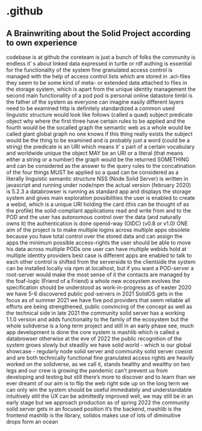 # .github
A Brainwriting about the Solid Project according to own experience
----
codebase is at github
the coreteam is just a bunch of folks
the community is endless
it’ s about linked data expressed in turtle or rdf
authing is essential for the functionality of the system
fine granulated access control is managed with the help of access control lists which are stored in .acl-files
they seem to be some kind of meta- or extended data attached to files in the storage system, which is apart from the unique identity management the second main functionality of a pod
pod is personal online datastore
timbl is the father of the system as everyone can imagine easily
different layers need to be examined
http is definitely standardized
a common used linguistic structure would look like follows (called a quad)
subject predicate object why
where the first three have certain rules to be applied and the fourth would be the socalled graph
the semantic web as a whole would be called giant global graph
no one knows if this thing really exists
the subject would be the thing to be examined and is probably just a word (could be a string)
the predicate is an URI which means it’ s part of a certain vocabulary and worldwide unique
the object MAY be an URI or a literal (that means either a string or a number)
the graph would be the returned SOMETHING and can be considered as the answer to the query
rules to the concatination of the four things MUST be applied
so a quad can be considered as a literally linguistic semantic structure
NSS (Node Solid Server) is written in javascript and running under node/npm
the actual version (february 2020) is 5.2.3
a databrowser is running as standard app and displays the storage system and gives main exploration possibilities
the user is enabled to create a webid, which is a unique URI holding the card (this can be thought of as the profile)
the solid-compliant applications read and write from and to the POD and the user has autonomous control over the data (and naturally owns it)
the authentication is done openid-way (OIDC) (v0.8 or v1.0)
ONE aim of the project is to make multiple logins across multiple apps obsolete because you have total control over the stored data and can assign the apps the minimum possible access-rights
the user should be able to move his data across multiple PODs
one user can have multiple webids hold at multiple identity providers
best case is different apps are enabled to talk to each other
control is shifted from the serverside to the clientside
the system can be installed locally via npm at localhost, but if you want a POD-server a root-server would make the most sense of it
the contacts are managed by the foaf-logic (Friend of a Friend)
a whole new ecosystem evolves
the specification should be understood as work-in-progress
as of easter 2020 we have 5-6 discovered public pod-servers
in 2021 SolidOS gets in the focus
as of summer 2021 we have five pod providers that seem reliable
all efforts are being strengthened, public convincing of the concept as well as the technical side
in late 2021 the community solid server has a working 1.1.0 version and adds functionality to the family of the ecosystem
but the whole solidverse is a long term project and still in an early phase
see, much app development is done
the core system is mashlib which is called a databrowser otherwise
at the eve of 2022 the public recognition of the system grows slowly but steadily
we have solid world - which is our global showcase - regularly
node solid server and community solid server coexist and are both technically functional
fine granulated access rights are heavily worked on
the solidverse, as we call it, stands healthy and wealthy on two legs and our crew is growing
the pandemic can’t prevent us from developing and testing
but still there’s more to discover and to learn than we ever dreamt of
our aim is to flip the web right side up
on the long term we can only win
the system should be useful immediately and understandable intuitively
still the UX can be admittedly improved
well, we may still be in an early stage but we approach production
as of spring 2022 the community solid server gets in an focused position
it’s the backend, mashlib is the frontend
mashlib is the library, solidos makes use of
lots of diminuitive drops form an ocean

